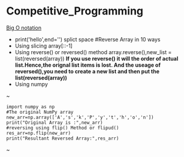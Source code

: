 # Competitive_Programming
[Big O notation](https://www.youtube.com/watch?v=__vX2sjlpXU)
* print('hello',end='') splict space
#Reverse Array in 10 ways
 * Using slicing array[::-1]
 * Using reverse() or reversed() method array.reverse(),new_list = list(reversed(array))
   <b> If you use reverse() it will the order of actual list.Hence,the orignal list items is lost.
     And the useage of reversed(),you need to create a new list and then put the list(reversed(array))
   </b>
  * Using numpy
  
  
  
~
    
    import numpy as np
    #The original NumPy array
    new_arr=np.array(['A','s','k','P','y','t','h','o','n'])
    print("Original Array is :",new_arr)
    #reversing using flip() Method or flipud()
    res_arr=np.flip(new_arr)
    print("Resultant Reversed Array:",res_arr)
~
